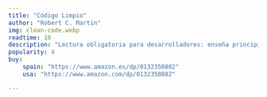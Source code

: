 ```yaml
---
title: "Código Limpio"
author: "Robert C. Martin"
img: clean-code.webp
readtime: 10
description: "Lectura obligatoria para desarrolladores: enseña principios y buenas prácticas para escribir código limpio, legible y mantenible."
popularity: 4
buy: 
    spain: "https://www.amazon.es/dp/0132350882"
    usa: "https://www.amazon.com/dp/0132350882"

---
```

